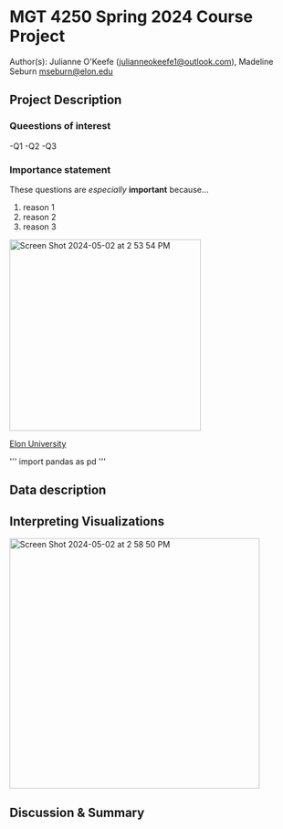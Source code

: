 # MGT 4250 Spring 2024 Course Project
Author(s): Julianne O'Keefe (julianneokeefe1@outlook.com), Madeline Seburn mseburn@elon.edu

## Project Description
### Queestions of interest
-Q1
-Q2
-Q3
### Importance statement
These questions are *especially* **important** because...
1. reason 1
2. reason 2
3. reason 3

<img width="335" alt="Screen Shot 2024-05-02 at 2 53 54 PM" src="https://github.com/julianneokeefe/mgt4250spring2024/assets/168772624/a817b19b-67f6-44b5-835a-26d2416a768e">


[Elon University](https://www.elon.edu)

'''
import pandas as pd
'''

## Data description

## Interpreting Visualizations

<img width="438" alt="Screen Shot 2024-05-02 at 2 58 50 PM" src="https://github.com/julianneokeefe/mgt4250spring2024/assets/168772624/67192397-c09c-4198-9528-e8bca4376239">


## Discussion & Summary
